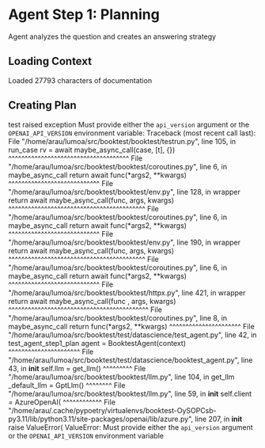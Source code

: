 # Agent Step 1: Planning

Agent analyzes the question and creates an answering strategy


## Loading Context

Loaded 27793 characters of documentation


## Creating Plan


test raised exception Must provide either the `api_version` argument or the `OPENAI_API_VERSION` environment variable:
Traceback (most recent call last):
  File "/home/arau/lumoa/src/booktest/booktest/testrun.py", line 105, in run_case
    rv = await maybe_async_call(case, [t], {})
         ^^^^^^^^^^^^^^^^^^^^^^^^^^^^^^^^^^^^^
  File "/home/arau/lumoa/src/booktest/booktest/coroutines.py", line 6, in maybe_async_call
    return await func(*args2, **kwargs)
           ^^^^^^^^^^^^^^^^^^^^^^^^^^^^
  File "/home/arau/lumoa/src/booktest/booktest/env.py", line 128, in wrapper
    return await maybe_async_call(func, args, kwargs)
           ^^^^^^^^^^^^^^^^^^^^^^^^^^^^^^^^^^^^^^^^^^
  File "/home/arau/lumoa/src/booktest/booktest/coroutines.py", line 6, in maybe_async_call
    return await func(*args2, **kwargs)
           ^^^^^^^^^^^^^^^^^^^^^^^^^^^^
  File "/home/arau/lumoa/src/booktest/booktest/env.py", line 190, in wrapper
    return await maybe_async_call(func, args, kwargs)
           ^^^^^^^^^^^^^^^^^^^^^^^^^^^^^^^^^^^^^^^^^^
  File "/home/arau/lumoa/src/booktest/booktest/coroutines.py", line 6, in maybe_async_call
    return await func(*args2, **kwargs)
           ^^^^^^^^^^^^^^^^^^^^^^^^^^^^
  File "/home/arau/lumoa/src/booktest/booktest/httpx.py", line 421, in wrapper
    return await maybe_async_call(func , args, kwargs)
           ^^^^^^^^^^^^^^^^^^^^^^^^^^^^^^^^^^^^^^^^^^^
  File "/home/arau/lumoa/src/booktest/booktest/coroutines.py", line 8, in maybe_async_call
    return func(*args2, **kwargs)
           ^^^^^^^^^^^^^^^^^^^^^^
  File "/home/arau/lumoa/src/booktest/test/datascience/test_agent.py", line 42, in test_agent_step1_plan
    agent = BooktestAgent(context)
            ^^^^^^^^^^^^^^^^^^^^^^
  File "/home/arau/lumoa/src/booktest/test/datascience/booktest_agent.py", line 43, in __init__
    self.llm = get_llm()
               ^^^^^^^^^
  File "/home/arau/lumoa/src/booktest/booktest/llm.py", line 104, in get_llm
    _default_llm = GptLlm()
                   ^^^^^^^^
  File "/home/arau/lumoa/src/booktest/booktest/llm.py", line 59, in __init__
    self.client = AzureOpenAI(
                  ^^^^^^^^^^^^
  File "/home/arau/.cache/pypoetry/virtualenvs/booktest-OySOPCsb-py3.11/lib/python3.11/site-packages/openai/lib/azure.py", line 207, in __init__
    raise ValueError(
ValueError: Must provide either the `api_version` argument or the `OPENAI_API_VERSION` environment variable

